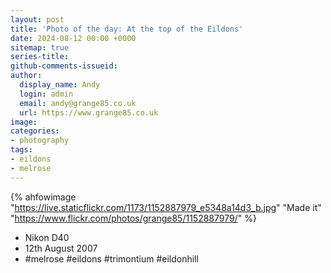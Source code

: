 ```yaml
---
layout: post
title: 'Photo of the day: At the top of the Eildons'
date: 2024-08-12 00:00 +0000
sitemap: true
series-title:
github-comments-issueid:
author:
  display_name: Andy
  login: admin
  email: andy@grange85.co.uk
  url: https://www.grange85.co.uk
image:
categories:
- photography
tags:
- eildons
- melrose
---
```

{% ahfowimage "https://live.staticflickr.com/1173/1152887979_e5348a14d3_b.jpg" "Made it" "https://www.flickr.com/photos/grange85/1152887979/" %}

- Nikon D40
- 12th August 2007
- #melrose #eildons #trimontium #eildonhill
